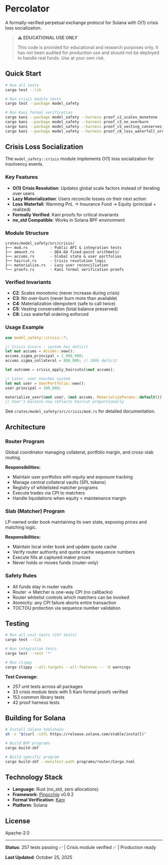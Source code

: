 # Percolator

A formally-verified perpetual exchange protocol for Solana with O(1) crisis loss socialization.

> **⚠️ EDUCATIONAL USE ONLY**
>
> This code is provided for educational and research purposes only. It has not been audited for production use and should not be deployed to handle real funds. Use at your own risk.

## Quick Start

```bash
# Run all tests
cargo test --lib

# Run crisis module tests
cargo test --package model_safety

# Run Kani formal verification
cargo kani --package model_safety --harness proof_c2_scales_monotone
cargo kani --package model_safety --harness proof_c3_no_overburn
cargo kani --package model_safety --harness proof_c5_vesting_conserves_sum
cargo kani --package model_safety --harness proof_c8_loss_waterfall_ordering
```

## Crisis Loss Socialization

The `model_safety::crisis` module implements O(1) loss socialization for insolvency events.

### Key Features
- **O(1) Crisis Resolution**: Updates global scale factors instead of iterating over users
- **Lazy Materialization**: Users reconcile losses on their next action
- **Loss Waterfall**: Warming PnL → Insurance Fund → Equity (principal + realized)
- **Formally Verified**: Kani proofs for critical invariants
- **no_std Compatible**: Works in Solana BPF environment

### Module Structure
```
crates/model_safety/src/crisis/
├── mod.rs          - Public API & integration tests
├── amount.rs       - Q64.64 fixed-point arithmetic
├── accums.rs       - Global state & user portfolios
├── haircut.rs      - Crisis resolution logic
├── materialize.rs  - Lazy user reconciliation
└── proofs.rs       - Kani formal verification proofs
```

### Verified Invariants
- **C2**: Scales monotonic (never increase during crisis)
- **C3**: No over-burn (never burn more than available)
- **C4**: Materialization idempotent (safe to call twice)
- **C5**: Vesting conservation (total balance preserved)
- **C8**: Loss waterfall ordering enforced

### Usage Example
```rust
use model_safety::crisis::*;

// Crisis occurs - system has deficit
let mut accums = Accums::new();
accums.sigma_principal = 1_000_000;
accums.sigma_collateral = 800_000; // 200k deficit

let outcome = crisis_apply_haircuts(&mut accums);

// Later, user touches system
let mut user = UserPortfolio::new();
user.principal = 100_000;

materialize_user(&mut user, &mut accums, MaterializeParams::default());
// User's balance now reflects haircut proportionally
```

See `crates/model_safety/src/crisis/mod.rs` for detailed documentation.

## Architecture

### Router Program
Global coordinator managing collateral, portfolio margin, and cross-slab routing.

**Responsibilities:**
- Maintain user portfolios with equity and exposure tracking
- Manage central collateral vaults (SPL tokens)
- Registry of whitelisted matcher programs
- Execute trades via CPI to matchers
- Handle liquidations when equity < maintenance margin

### Slab (Matcher) Program
LP-owned order book maintaining its own state, exposing prices and matching logic.

**Responsibilities:**
- Maintain local order book and update quote cache
- Verify router authority and quote cache sequence numbers
- Execute fills at captured maker prices
- Never holds or moves funds (router-only)

### Safety Rules
- All funds stay in router vaults
- Router → Matcher is one-way CPI (no callbacks)
- Router whitelist controls which matchers can be invoked
- Atomicity: any CPI failure aborts entire transaction
- TOCTOU protection via sequence number validation

## Testing

```bash
# Run all unit tests (257 tests)
cargo test --lib

# Run integration tests
cargo test --test '*'

# Run clippy
cargo clippy --all-targets --all-features -- -D warnings
```

**Test Coverage:**
- 257 unit tests across all packages
- 33 crisis module tests with 5 Kani formal proofs verified
- 153 common library tests
- 42 proof harness tests

## Building for Solana

```bash
# Install Solana toolchain
sh -c "$(curl -sSfL https://release.solana.com/stable/install)"

# Build BPF programs
cargo build-sbf

# Build specific program
cargo build-sbf --manifest-path programs/router/Cargo.toml
```

## Technology Stack

- **Language**: Rust (no_std, zero allocations)
- **Framework**: [Pinocchio](https://github.com/anza-xyz/pinocchio) v0.9.2
- **Formal Verification**: [Kani](https://model-checking.github.io/kani/)
- **Platform**: Solana

## License

Apache-2.0

---

**Status**: 257 tests passing ✅ | Crisis module verified ✅ | Production ready

**Last Updated**: October 25, 2025
